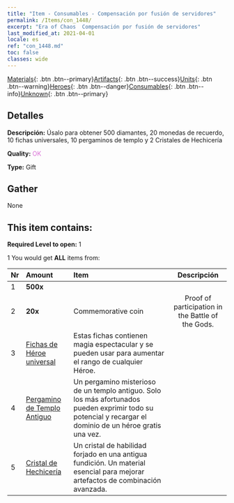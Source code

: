 ```yaml
---
title: "Item - Consumables - Compensación por fusión de servidores"
permalink: /Items/con_1448/
excerpt: "Era of Chaos  Compensación por fusión de servidores"
last_modified_at: 2021-04-01
locale: es
ref: "con_1448.md"
toc: false
classes: wide
---
```

 [Materials](/es/Items/){: .btn .btn--primary}[Artifacts](/es/Items/Artifacts/){: .btn .btn--success}[Units](/es/Items/Units/){: .btn .btn--warning}[Heroes](/es/Items/Heroes/){: .btn .btn--danger}[Consumables](/es/Items/Consumables/){: .btn .btn--info}[Unknown](/es/Items/Unknown/){: .btn .btn--primary}

## Detalles
 **Descripción:** Úsalo para obtener 500 diamantes, 20 monedas de recuerdo, 10 fichas universales, 10 pergaminos de templo y 2 Cristales de Hechicería

 **Quality:** <span style="color: #DA70D6">OK</span>

 **Type:** Gift

## Gather

  None

## This item contains:

 **Required Level to open:** 1

 1 You would get **ALL** items  from:

  | Nr | Amount |     Item    | Descripción |
  |:---|:-------|:------------|:-----------:|
  | 1 |  **500x** | <i class="fas fa-gem"/> |  | 
  | 2 |  **20x** | Commemorative coin | Proof of participation in the Battle of the Gods.  | 
  | 3 | [Fichas de Héroe universal](/es/Items/her_358/) | Estas fichas contienen magia espectacular y se pueden usar para aumentar el rango de cualquier Héroe. | 
  | 4 | [Pergamino de Templo Antiguo](/es/Items/con_697/) | Un pergamino misterioso de un templo antiguo. Solo los más afortunados pueden exprimir todo su potencial y recargar el dominio de un héroe gratis una vez. | 
  | 5 | [Cristal de Hechicería](/es/Items/art_189/) | Un cristal de habilidad forjado en una antigua fundición. Un material esencial para mejorar artefactos de combinación avanzada. | 

